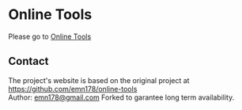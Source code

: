 # Online Tools
Please go to [Online Tools](https://geraudloup.github.io/online-tools/)

## Contact
The project's website is based on the original project at https://github.com/emn178/online-tools  
Author: emn178@gmail.com
Forked to garantee long term availability.
